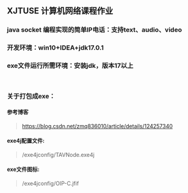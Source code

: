 ## XJTUSE 计算机网络课程作业
### java socket 编程实现的简单IP电话：支持text、audio、video
### 开发环境：win10+IDEA+jdk17.0.1 
### exe文件运行所需环境：安装jdk，版本17以上
<br>

### 关于打包成exe：
#### 参考博客
> https://blog.csdn.net/zmq836010/article/details/124257340
#### exe4j配置文件: 
> /exe4jconfig/TAVNode.exe4j
#### exe文件图标:
> /exe4jconfig/OIP-C.jfif
